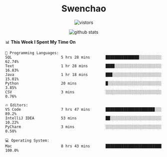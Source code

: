 <h1 align="center">Swenchao</h3>

<p align="center">
  <img src="https://visitor-badge.glitch.me/badge?page_id=Swenchao" alt="vistors" />
</p>

<p align="center">
  <img src="https://github-readme-stats.vercel.app/api?username=Swenchao&count_private=true&show_icons=true&theme=vue-dark&hide_title=true" alt="github stats" />
</p>

<!--START_SECTION:waka-->
📊 **This Week I Spent My Time On** 

```text
💬 Programming Languages: 
SQL                      5 hrs 28 mins       ███████████████░░░░░░░░░░   62.74% 
Text                     1 hr 28 mins        ████░░░░░░░░░░░░░░░░░░░░░   16.83% 
Java                     1 hr 18 mins        ███░░░░░░░░░░░░░░░░░░░░░░   15.01% 
Python                   20 mins             █░░░░░░░░░░░░░░░░░░░░░░░░   3.85% 
CSV                      3 mins              ░░░░░░░░░░░░░░░░░░░░░░░░░   0.76%

🔥 Editors: 
VS Code                  7 hrs 47 mins       ██████████████████████░░░   89.2% 
IntelliJ IDEA            53 mins             ██░░░░░░░░░░░░░░░░░░░░░░░   10.22% 
PyCharm                  3 mins              ░░░░░░░░░░░░░░░░░░░░░░░░░   0.58%

💻 Operating System: 
Mac                      8 hrs 43 mins       █████████████████████████   100.0%

```


<!--END_SECTION:waka-->
